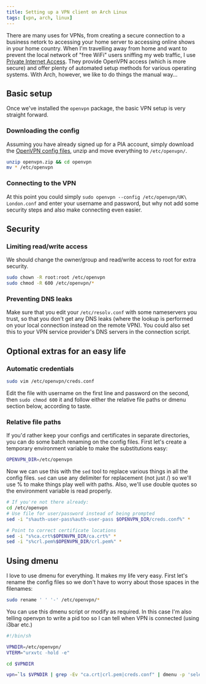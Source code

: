 ```yaml
---
title: Setting up a VPN client on Arch Linux
tags: [vpn, arch, linux]
---
```

There are many uses for VPNs, from creating a secure connection to a business netork to accessing your home server to accessing online shows in your home country. When I'm travelling away from home and want to prevent the local network of "free WiFi" users sniffing my web traffic, I use [Private Internet Access](http://privateinternetaccess.com). They provide OpenVPN access (which is more secure) and offer plenty of automated setup methods for various operating systems. With Arch, however, we like to do things the manual way...

## Basic setup
Once we've installed the `openvpn` package, the basic VPN setup is very straight forward.

### Downloading the config
Assuming you have already signed up for a PIA account, simply download the [OpenVPN config files](https://www.privateinternetaccess.com/openvpn/openvpn.zip), unzip and move everything to `/etc/openvpn/`.

``` bash
unzip openvpn.zip && cd openvpn
mv * /etc/openvpn
```

### Connecting to the VPN
At this point you could simply `sudo openvpn --config /etc/openvpn/UK\ London.conf` and enter your username and password, but why not add some security steps and also make connecting even easier.

## Security

### Limiting read/write access

We should change the owner/group and read/write access to root for extra security.

``` bash
sudo chown -R root:root /etc/openvpn
sudo chmod -R 600 /etc/openvpn/*
```

### Preventing DNS leaks

Make sure that you edit your `/etc/resolv.conf` with some nameservers you trust, so that you don't get any DNS leaks (where the lookup is performed on your local connection instead on the remote VPN). You could also set this to your VPN service provider's DNS servers in the connection script.

## Optional extras for an easy life

### Automatic credentials

``` bash
sudo vim /etc/openvpn/creds.conf
```

Edit the file with username on the first line and password on the second, then `sudo chmod 600` it and follow either the relative file paths or dmenu section below, according to taste.

### Relative file paths

If you'd rather keep your configs and certificates in separate directories, you can do some batch renaming on the config files. First let's create a temporary environment variable to make the substitutions easy:

``` bash
OPENVPN_DIR=/etc/openvpn
```

Now we can use this with the `sed` tool to replace various things in all the config files. `sed` can use any delimiter for replacement (not just /) so we'll use % to make things play well with paths. Also, we'll use double quotes so the environment variable is read properly.

``` bash
# If you're not there already:
cd /etc/openvpn
# Use file for user/password instead of being prompted
sed -i "s%auth-user-pass%auth-user-pass $OPENVPN_DIR/creds.conf%" *

# Point to correct certificate locations
sed -i "s%ca.crt%$OPENVPN_DIR/ca.crt%" *
sed -i "s%crl.pem%$OPENVPN_DIR/crl.pem%" *

```

## Using dmenu

I love to use dmenu for everything. It makes my life very easy. First let's rename the config files so we don't have to worry about those spaces in the filenames:

```bash
sudo rename ' ' '-' /etc/openvpn/*
```

You can use this dmenu script or modify as required. In this case I'm also telling openvpn to write a pid too so I can tell when VPN is connected (using i3bar etc.)

``` bash
#!/bin/sh

VPNDIR=/etc/openvpn/
VTERM="urxvtc -hold -e"

cd $VPNDIR

vpn=`ls $VPNDIR | grep -Ev "ca.crt|crl.pem|creds.conf" | dmenu -p 'select vpn:'`&& eval "$VTERM sudo openvpn --config $vpn --writepid /var/run/vpn.pid --auth-user-pass creds.conf"
```
